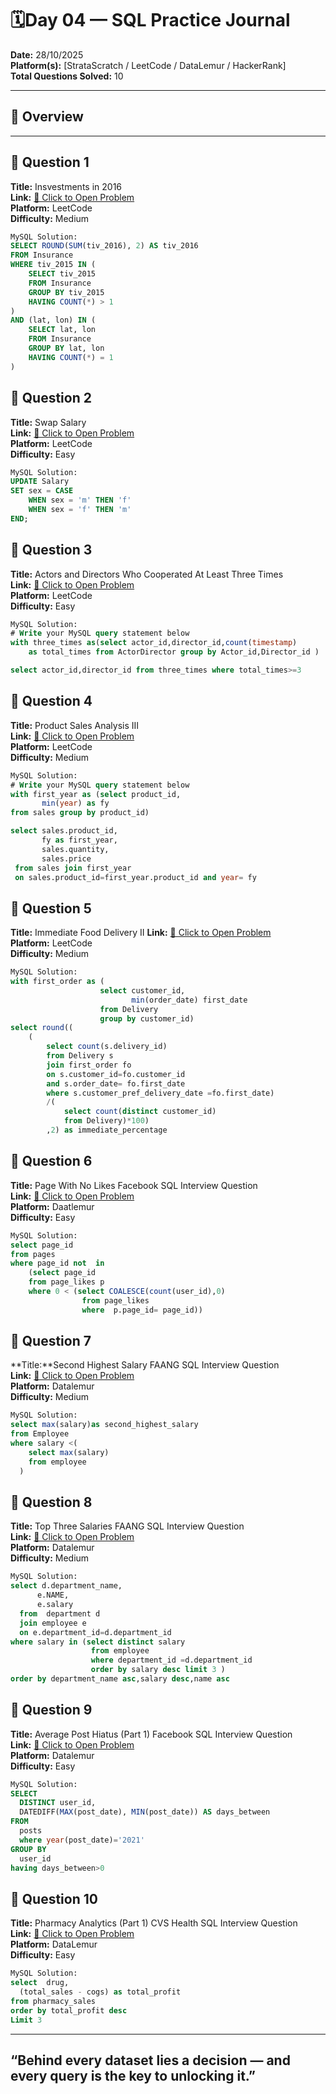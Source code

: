 
# 🗓️Day 04 — SQL Practice Journal

**Date:** 28/10/2025  
**Platform(s):** [StrataScratch / LeetCode / DataLemur / HackerRank]  
**Total Questions Solved:** 10  

---

## 🧠 Overview


---

## 🧩 Question 1

**Title:** Insvestments in 2016  
**Link:** [🔗 Click to Open Problem](https://leetcode.com/problems/investments-in-2016/)  
**Platform:** LeetCode  
**Difficulty:** Medium  

```sql
MySQL Solution: 
SELECT ROUND(SUM(tiv_2016), 2) AS tiv_2016
FROM Insurance
WHERE tiv_2015 IN (
    SELECT tiv_2015
    FROM Insurance
    GROUP BY tiv_2015
    HAVING COUNT(*) > 1
)
AND (lat, lon) IN (
    SELECT lat, lon
    FROM Insurance
    GROUP BY lat, lon
    HAVING COUNT(*) = 1
)
```
## 🧩 Question 2

**Title:** Swap Salary  
**Link:** [🔗 Click to Open Problem](https://leetcode.com/problems/swap-salary/description/)  
**Platform:** LeetCode  
**Difficulty:** Easy  

```sql
MySQL Solution: 
UPDATE Salary
SET sex = CASE
    WHEN sex = 'm' THEN 'f'
    WHEN sex = 'f' THEN 'm'
END;
```
## 🧩 Question 3

**Title:** Actors and Directors Who Cooperated At Least Three Times  
**Link:** [🔗 Click to Open Problem](https://leetcode.com/problems/actors-and-directors-who-cooperated-at-least-three-times/submissions/1813895203/)  
**Platform:** LeetCode  
**Difficulty:** Easy  

```sql
MySQL Solution:
# Write your MySQL query statement below
with three_times as(select actor_id,director_id,count(timestamp)
    as total_times from ActorDirector group by Actor_id,Director_id )

select actor_id,director_id from three_times where total_times>=3
```
## 🧩 Question 4

**Title:** Product Sales Analysis III  
**Link:** [🔗 Click to Open Problem](https://leetcode.com/problems/product-sales-analysis-iii/description/)  
**Platform:** LeetCode  
**Difficulty:** Medium 

```sql
MySQL Solution: 
# Write your MySQL query statement below
with first_year as (select product_id,
       min(year) as fy
from sales group by product_id)

select sales.product_id,
       fy as first_year,
       sales.quantity,
       sales.price
 from sales join first_year 
 on sales.product_id=first_year.product_id and year= fy
```
## 🧩 Question 5

**Title:**  Immediate Food Delivery II
**Link:** [🔗 Click to Open Problem](https://leetcode.com/problems/immediate-food-delivery-ii/description/)  
**Platform:** LeetCode  
**Difficulty:** Medium 

```sql
MySQL Solution: 
with first_order as (
                    select customer_id,
                           min(order_date) first_date
                    from Delivery 
                    group by customer_id)
select round((
    (
        select count(s.delivery_id) 
        from Delivery s 
        join first_order fo 
        on s.customer_id=fo.customer_id  
        and s.order_date= fo.first_date
        where s.customer_pref_delivery_date =fo.first_date)
        /(
            select count(distinct customer_id) 
            from Delivery)*100)
        ,2) as immediate_percentage 
```
## 🧩 Question 6

**Title:** Page With No Likes
Facebook SQL Interview Question  
**Link:** [🔗 Click to Open Problem](https://datalemur.com/questions/sql-page-with-no-likes)  
**Platform:** Daatlemur  
**Difficulty:** Easy  

```sql
MySQL Solution: 
select page_id 
from pages
where page_id not  in
    (select page_id
    from page_likes p
    where 0 < (select COALESCE(count(user_id),0)
                from page_likes
                where  p.page_id= page_id))
```
## 🧩 Question 7

**Title:**Second Highest Salary
FAANG SQL Interview Question   
**Link:** [🔗 Click to Open Problem](https://datalemur.com/questions/sql-second-highest-salary)  
**Platform:** Datalemur  
**Difficulty:** Medium  

```sql
MySQL Solution: 
select max(salary)as second_highest_salary
from Employee
where salary <(
    select max(salary)
    from employee
  )

```
## 🧩 Question 8

**Title:** Top Three Salaries
FAANG SQL Interview Question   
**Link:** [🔗 Click to Open Problem](https://datalemur.com/questions/sql-top-three-salaries)  
**Platform:** Datalemur  
**Difficulty:** Medium  

```sql
MySQL Solution: 
select d.department_name,
      e.NAME,
      e.salary
  from  department d  
  join employee e
  on e.department_id=d.department_id
where salary in (select distinct salary 
                  from employee 
                  where department_id =d.department_id
                  order by salary desc limit 3 )
order by department_name asc,salary desc,name asc
```
## 🧩 Question 9

**Title:** Average Post Hiatus (Part 1)
Facebook SQL Interview Question  
**Link:** [🔗 Click to Open Problem](https://datalemur.com/questions/sql-average-post-hiatus-1)  
**Platform:** Datalemur  
**Difficulty:** Easy  

```sql
MySQL Solution: 
SELECT
  DISTINCT user_id,
  DATEDIFF(MAX(post_date), MIN(post_date)) AS days_between
FROM
  posts
  where year(post_date)='2021'
GROUP BY
  user_id
having days_between>0

```
## 🧩 Question 10

**Title:** Pharmacy Analytics (Part 1)
CVS Health SQL Interview Question  
**Link:** [🔗 Click to Open Problem](https://datalemur.com/questions/top-profitable-drugs)  
**Platform:** DataLemur  
**Difficulty:** Easy  

```sql
MySQL Solution: 
select  drug,
  (total_sales - cogs) as total_profit
from pharmacy_sales
order by total_profit desc
Limit 3

```

---
“Behind every dataset lies a decision — and every query is the key to unlocking it.”
----
